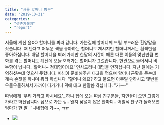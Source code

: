```yaml
---
title: "서울 할머니 방문"
date: "2019-10-31"
categories: 
  - "생존자복지"
  - "report"
---
```


서울에 계신 윤OO 할머니를 뵈러 갑니다. 가는길에 할머니께 드릴 부드러운 흰양말을 샀습니다. 때 탄다고 어두운 색을 좋아하는 할머니도 계시지만 할머니께서는 흰색만을 좋아하십니다. 매달 할머니을 뵈러 가지만 한달의 시간이 때론 다른 이들의 몇년만큼 변화를 겪는 할머니도 계신데 오늘 뵈러가는 할머니가 그렀습니다. 현관으로 들어서니 비누향이 납니다. '할머니~ 정대협이에요' 인사드리니 대답을 안하십니다. 지난 달에는 기억하셨는데 잊으신 듯합니다. 따님이 준비해주신 다과을 먹으며 할머니 근황을 듣는데 계속 손짓을 하시며 뭐라 하십니다. '할머니 왜요? 하고 물으면 아무말 안하시고 몇번을 우물우물하셔서 가까이 다가가니 귀에 대고 한말씀 하십니다. "가~~"

따님에게 '우리 가라고 하시네요'...하니 집에 오는 따님 친구분들, 지인들이 오면 그렇게 가라고 하신답니다. 집으로 가는 길.. 왠지 낯설지 않은 한마디.. 어릴적 친구가 놀러오면 엄마가 한 말   '니네집에 가~~, ㅠㅠ

- ![](http://womenandwar.net/kr/wp-content/uploads/2019/11/1031-877x470.jpg)
